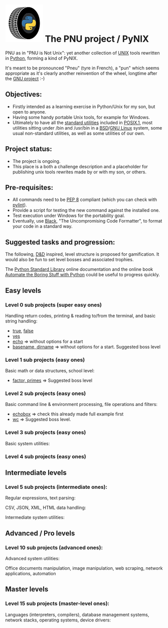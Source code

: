 # ![PNU logo](/_images/pnu-logo-small.png) The PNU project / PyNIX 
PNU as in "PNU is Not Unix": yet another collection of [UNIX](https://en.wikipedia.org/wiki/Unix) tools rewritten in [Python](https://www.python.org/), forming a kind of PyNIX.

It's meant to be pronounced "Pneu" (tyre in French), a "pun" which seems appropriate as it's clearly another reinvention of the wheel, longtime after the [GNU project](https://www.gnu.org/gnu/thegnuproject.en.html) :-)

## Objectives:
* Firstly intended as a learning exercise in Python/Unix for my son, but open to anyone.
* Having some handy portable Unix tools, for example for Windows.
* Ultimately to have all the [standard utilities](https://pubs.opengroup.org/onlinepubs/9699919799/idx/utilities.html) included in [POSIX.1](https://pubs.opengroup.org/onlinepubs/9699919799/nframe.html), most utilities sitting under /bin and /usr/bin in a [BSD](https://en.wikipedia.org/wiki/Berkeley_Software_Distribution)/[GNU Linux](https://en.wikipedia.org/wiki/Linux) system, some usual non-standard utilities, as well as some utilities of our own.

## Project status:
* The project is ongoing.
* This place is a both a challenge description and a placeholder for publishing unix tools rewrites made by or with my son, or others.

## Pre-requisites:
* All commands need to be [PEP 8](https://www.python.org/dev/peps/pep-0008/) compliant (which you can check with [pylint](https://www.pylint.org/)).
* Provide a script for testing the new command against the installed one.
* Test execution under Windows for the portability goal.
* Eventually, use [Black](https://github.com/psf/black), "The Uncompromising Code Formatter", to format your code in a standard way.

## Suggested tasks and progression:
The following, [D&D](https://en.wikipedia.org/wiki/Dungeons_%26_Dragons) inspired, level structure is proposed for gamification.
It would also be fun to set level bosses and associated trophies.

The [Python Standard Library](https://docs.python.org/3/library/index.html) online documentation and the online book [Automate the Boring Stuff with Python](https://automatetheboringstuff.com/) could be useful to progress quickly.

## Easy levels
### Level 0 sub projects (super easy ones)
Handling return codes, printing & reading to/from the terminal, and basic string handling:
* [true](https://www.freebsd.org/cgi/man.cgi?query=true), [false](https://www.freebsd.org/cgi/man.cgi?query=false)
* [yes](https://www.freebsd.org/cgi/man.cgi?query=yes)
* [echo](https://www.freebsd.org/cgi/man.cgi?query=echo) => without options for a start
* [basename, dirname](https://www.freebsd.org/cgi/man.cgi?query=basename) => without options for a start. Suggested boss level

### Level 1 sub projects (easy ones)
Basic math or data structures, school level:
* [factor, primes](https://www.freebsd.org/cgi/man.cgi?query=factor) => Suggested boss level

### Level 2 sub projects (easy ones)
Basic command line & environment processing, file operations and filters:
* [echobox](https://github.com/HubTou/PNU/tree/main/echobox) => check this already made full example first
* [wc](https://www.freebsd.org/cgi/man.cgi?query=wc) => Suggested boss level.

### Level 3 sub projects (easy ones)
Basic system utilities:

### Level 4 sub projects (easy ones)

## Intermediate levels
### Level 5 sub projects (intermediate ones):
Regular expressions, text parsing:

CSV, JSON, XML, HTML data handling:

Intermediate system utilities:

## Advanced / Pro levels
### Level 10 sub projects (advanced ones):
Advanced system utilities:

Office documents manipulation, image manipulation, web scraping, network applications, automation

## Master levels
### Level 15 sub projects (master-level ones):
Languages (interpreters, compilers), database management systems, network stacks, operating systems, device drivers:
